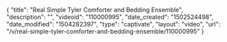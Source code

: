{
    "title": "Real Simple Tyler Comforter and Bedding Ensemble",
    "description": "",
    "videoid": "110000995",
    "date_created": "1502524498",
    "date_modified": "1504282397",
    "type": "captivate",
    "layout": "video",
    "url": "\/v\/real-simple-tyler-comforter-and-bedding-ensemble\/110000995"
}